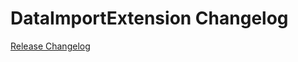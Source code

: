 # DataImportExtension Changelog

[Release Changelog](https://github.com/spryker/data-import-Extension/releases)
